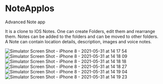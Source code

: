 # NoteAppIos
Advanced Note app

It is a clone to IOS Notes. 
One can create Folders, edit them and rearrange them.
Notes can be added to the folders and can be moved to other folders.
A Note can contain location details, description, images and voice notes.

![Simulator Screen Shot - iPhone 8 - 2021-05-31 at 14 17 54](https://user-images.githubusercontent.com/17125210/120230390-30976380-c21d-11eb-8b15-08c709d46724.png)
![Simulator Screen Shot - iPhone 8 - 2021-05-31 at 14 18 09](https://user-images.githubusercontent.com/17125210/120230391-30976380-c21d-11eb-882f-7f76ee18d9ee.png)
![Simulator Screen Shot - iPhone 8 - 2021-05-31 at 14 18 18](https://user-images.githubusercontent.com/17125210/120230392-30976380-c21d-11eb-822c-78f83c7965ad.png)
![Simulator Screen Shot - iPhone 8 - 2021-05-31 at 14 18 27](https://user-images.githubusercontent.com/17125210/120230393-30976380-c21d-11eb-8c2f-8ad722969480.png)
![Simulator Screen Shot - iPhone 8 - 2021-05-31 at 14 19 04](https://user-images.githubusercontent.com/17125210/120230394-312ffa00-c21d-11eb-8712-1edbe2446e4a.png)
![Simulator Screen Shot - iPhone 8 - 2021-05-31 at 14 19 23](https://user-images.githubusercontent.com/17125210/120230395-312ffa00-c21d-11eb-9aff-e44078afd2bb.png)
